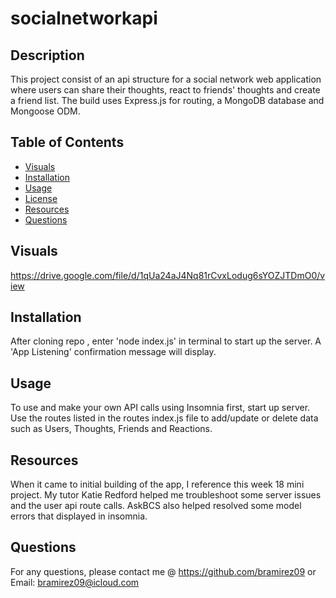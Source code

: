 # socialnetworkapi

## Description

This project consist of an api structure for a social network web application where users can share their thoughts, react to friends' thoughts and create a friend list. The build uses Express.js for routing, a MongoDB database and Mongoose ODM. 

## Table of Contents
* [Visuals](#visuals)
* [Installation](#installation)
* [Usage](#usage)
* [License](#license)
* [Resources](#resources)
* [Questions](#questions)

## Visuals

https://drive.google.com/file/d/1qUa24aJ4Nq81rCvxLodug6sYOZJTDmO0/view


## Installation

After cloning repo , enter 'node index.js' in terminal to start up the server. A 'App Listening' confirmation message will display.

## Usage

To use and make your own API calls using Insomnia first, start up server. Use the routes listed in the routes index.js file to add/update or delete  data such as Users, Thoughts, Friends and Reactions. 

## Resources

When it came to initial building of the app, I reference this week 18 mini project. 
My tutor Katie Redford helped me troubleshoot some server issues and the user api route calls. AskBCS also helped resolved some model errors that displayed in insomnia. 

## Questions

For any questions, please contact me @ 
https://github.com/bramirez09
or
Email: bramirez09@icloud.com